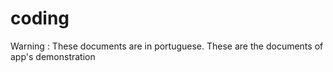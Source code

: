 # coding

Warning : These documents are in portuguese.
 These are the documents of app's demonstration
